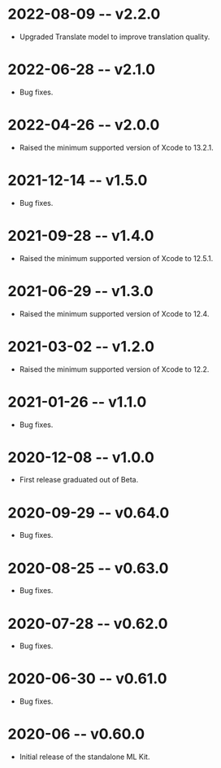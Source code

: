 # 2022-08-09 -- v2.2.0
- Upgraded Translate model to improve translation quality.
# 2022-06-28 -- v2.1.0
- Bug fixes.
# 2022-04-26 -- v2.0.0
- Raised the minimum supported version of Xcode to 13.2.1.
# 2021-12-14 -- v1.5.0
- Bug fixes.
# 2021-09-28 -- v1.4.0
- Raised the minimum supported version of Xcode to 12.5.1.
# 2021-06-29 -- v1.3.0
- Raised the minimum supported version of Xcode to 12.4.
# 2021-03-02 -- v1.2.0
- Raised the minimum supported version of Xcode to 12.2.
# 2021-01-26 -- v1.1.0
- Bug fixes.
# 2020-12-08 -- v1.0.0
- First release graduated out of Beta.
# 2020-09-29 -- v0.64.0
- Bug fixes.
# 2020-08-25 -- v0.63.0
- Bug fixes.
# 2020-07-28 -- v0.62.0
- Bug fixes.
# 2020-06-30 -- v0.61.0
- Bug fixes.
# 2020-06 -- v0.60.0
- Initial release of the standalone ML Kit.
